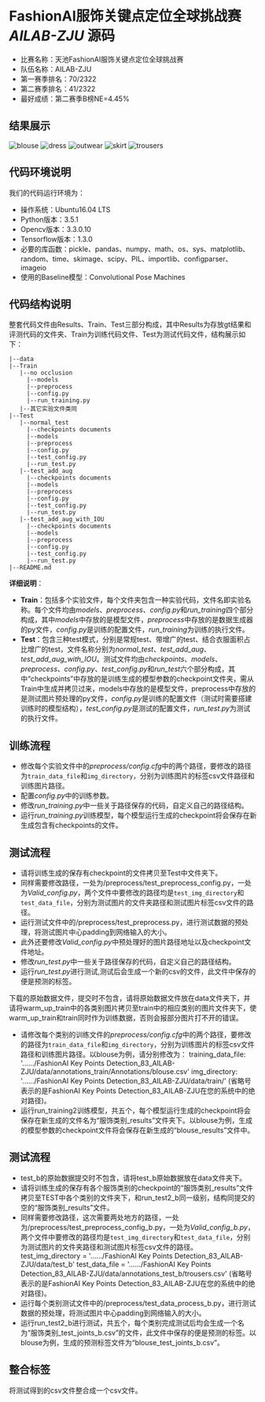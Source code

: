 ﻿# FashionAI服饰关键点定位全球挑战赛 *AILAB-ZJU* 源码
* 比赛名称：天池FashionAI服饰关键点定位全球挑战赛
* 队伍名称：AILAB-ZJU
* 第一赛季排名：70/2322
* 第二赛季排名：41/2322
* 最好成绩：第二赛季B榜NE=4.45%

## 结果展示
![blouse](https://github.com/shaoniangu/Realize_Convolutional_Pose_Machines_On_FashionAI/raw/master/Readme_images/blouse.jpg)
![dress](https://github.com/shaoniangu/Realize_Convolutional_Pose_Machines_On_FashionAI/raw/master/Readme_images/dress.jpg)
![outwear](https://github.com/shaoniangu/Realize_Convolutional_Pose_Machines_On_FashionAI/raw/master/Readme_images/outwear.jpg)
![skirt](https://github.com/shaoniangu/Realize_Convolutional_Pose_Machines_On_FashionAI/raw/master/Readme_images/skirt.jpg)
![trousers](https://github.com/shaoniangu/Realize_Convolutional_Pose_Machines_On_FashionAI/raw/master/Readme_images/trousers.jpg)

## 代码环境说明
我们的代码运行环境为：
* 操作系统：Ubuntu16.04 LTS
* Python版本：3.5.1
* Opencv版本：3.3.0.10
* Tensorflow版本：1.3.0
* 必要的库函数：pickle、pandas、numpy、math、os、sys、matplotlib、random、time、skimage、scipy、PIL、importlib、configparser、imageio
* 使用的Baseline模型：Convolutional Pose Machines

## 代码结构说明
整套代码文件由Results、Train、Test三部分构成，其中Results为存放gt结果和评测代码的文件夹、Train为训练代码文件、Test为测试代码文件，结构展示如下：
```
|--data
|--Train
   |--no occlusion
	 |--models
	 |--preprocess
	 |--config.py
	 |--run_training.py
   |--其它实验文件类同
|--Test
   |--normal_test
	 |--checkpoints documents
	 |--models
	 |--preprocess
	 |--config.py
	 |--test_config.py
	 |--run_test.py
   |--test_add_aug
	 |--checkpoints documents
	 |--models
	 |--preprocess
	 |--config.py
	 |--test_config.py
	 |--run_test.py
   |--test_add_aug_with_IOU
	 |--checkpoints documents
	 |--models
	 |--preprocess
	 |--config.py
	 |--test_config.py
	 |--run_test.py
|--README.md
```
**详细说明**：
* **Train**：包括多个实验文件，每个文件夹包含一种实验代码，文件名即实验名称。每个文件均由*models*、*preprocess*、*config.py*和*run_training*四个部分构成，其中*models*中存放的是模型文件，*preprocess*中存放的是数据生成器的py文件，*config.py*是训练的配置文件，*run_training*为训练的执行文件。
* **Test**：包含三种test模式，分别是常规test、带增广的test、结合衣服面积占比增广的test，文件名称分别为*normal_test*、*test_add_aug*、*test_add_aug_with_IOU*。测试文件均由*checkpoints*、*models*、*preprocess*、*config.py*、*test_config.py*和*run_test*六个部分构成，其中“checkpoints”中存放的是训练生成的模型参数的checkpoint文件夹，需从Train中生成并拷贝过来，models中存放的是模型文件，preprocess中存放的是测试图片预处理的py文件，*config.py*是训练的配置文件（测试时需要搭建训练时的模型结构），*test_config.py*是测试的配置文件，*run_test.py*为测试的执行文件。

## 训练流程
* 修改每个实验文件中的*preprocess/config.cfg*中的两个路径，要修改的路径为```train_data_file```和```img_directory```，分别为训练图片的标签csv文件路径和训练图片路径。
* 配置*config.py*中的训练参数。
* 修改*run_training.py*中一些关于路径保存的代码，自定义自己的路径结构。
* 运行*run_training.py*训练模型，每个模型运行生成的checkpoint将会保存在新生成包含有checkpoints的文件。

## 测试流程
* 请将训练生成的保存有checkpoint的文件拷贝至Test中文件夹下。
* 同样需要修改路径，一处为/preprocess/test_preprocess_config.py，一处为*Valid_config.py*，两个文件中要修改的路径均是```test_img_directory```和```test_data_file```，分别为测试图片的文件夹路径和测试图片标签csv文件的路径。
* 运行测试文件中的/preprocess/test_preprocess.py，进行测试数据的预处理，将测试图片中心padding到网络输入的大小。
* 此外还要修改*Valid_config.py*中预处理好的图片路径地址以及checkpoint文件地址。
* 修改*run_test.py*中一些关于路径保存的代码，自定义自己的路径结构。
* 运行*run_test.py*进行测试,测试后会生成一个新的csv的文件，此文件中保存的便是预测的标签。

下载的原始数据文件，提交时不包含，请将原始数据文件放在data文件夹下，并请将warm_up_train中的各类别图片拷贝至train中的相应类别的图片文件夹下，使warm_up_train和train同时作为训练数据，否则会报部分图片打不开的错误。
* 请修改每个类别的训练文件的*preprocess/config.cfg*中的两个路径，要修改的路径为```train_data_file```和```img_directory```，分别为训练图片的标签csv文件路径和训练图片路径。以blouse为例，请分别修改为：
training_data_file: '....../FashionAI Key Points Detection_83_AILAB-ZJU/data/annotations_train/Annotations/blouse.csv'
img_directory: '....../FashionAI Key Points Detection_83_AILAB-ZJU/data/train/'
(省略号表示的是FashionAI Key Points Detection_83_AILAB-ZJU在您的系统中的绝对路径)。
* 运行run_training2训练模型，共五个，每个模型运行生成的checkpoint将会保存在新生成的文件名为“服饰类别_results”文件夹下。以blouse为例，生成的模型参数的checkpoint文件将会保存在新生成的“blouse_results”文件中。

## 测试流程
* test_b的原始数据提交时不包含，请将test_b原始数据放在data文件夹下。
* 请将训练生成的保存有各个服饰类别的checkpoint的“服饰类别_results”文件拷贝至TEST中各个类别的文件夹下，和run_test2_b同一级别，结构同提交的空的“服饰类别_results”文件。
* 同样需要修改路径，这次需要两处地方的路径，一处为/preprocess/test_preprocess_config_b.py，一处为*Valid_config_b.py*，两个文件中要修改的路径均是```test_img_directory```和```test_data_file```，分别为测试图片的文件夹路径和测试图片标签csv文件的路径。
test_img_directory = '....../FashionAI Key Points Detection_83_AILAB-ZJU/data/test_b'
test_data_file = '....../FashionAI Key Points Detection_83_AILAB-ZJU/data/annotations_test_b/trousers.csv'
(省略号表示的是FashionAI Key Points Detection_83_AILAB-ZJU在您的系统中的绝对路径)。
* 运行每个类别测试文件中的/preprocess/test_data_process_b.py，进行测试数据的预处理，将测试图片中心padding到网络输入的大小。
* 运行run_test2_b进行测试，共五个，每个类别完成测试后均会生成一个名为“服饰类别_test_joints_b.csv”的文件，此文件中保存的便是预测的标签。以blouse为例，生成的预测标签文件为“blouse_test_joints_b.csv”。

## 整合标签
将测试得到的csv文件整合成一个csv文件。